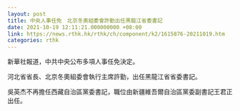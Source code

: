 ```yaml
---
layout: post
title: 中央人事任免　北京冬奧組委會許勤出任黑龍江省委書記
date: 2021-10-19 12:11:21.000000000 +08:00
link: https://news.rthk.hk/rthk/ch/component/k2/1615876-20211019.htm
categories: rthk
---
```


新華社報道，中共中央公布多項人事任免決定。

河北省省長、北京冬奧組委會執行主席許勤，出任黑龍江省省委書記。

吳英杰不再擔任西藏自治區黨委書記，職位由新疆維吾爾自治區黨委副書記王君正出任。
